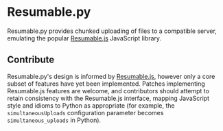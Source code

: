 # Resumable.py

Resumable.py provides chunked uploading of files to a compatible server,
emulating the popular [Resumable.js] JavaScript library.

## Contribute

Resumable.py's design is informed by [Resumable.js], however only a core subset
of features have yet been implemented. Patches implementing Resumable.js
features are welcome, and contributors should attempt to retain consistency
with the Resumable.js interface, mapping JavaScript style and idioms to Python
as appropriate (for example, the `simultaneousUploads` configuration parameter
becomes `simultaneous_uploads` in Python).

[Resumable.js]: http://resumablejs.com
